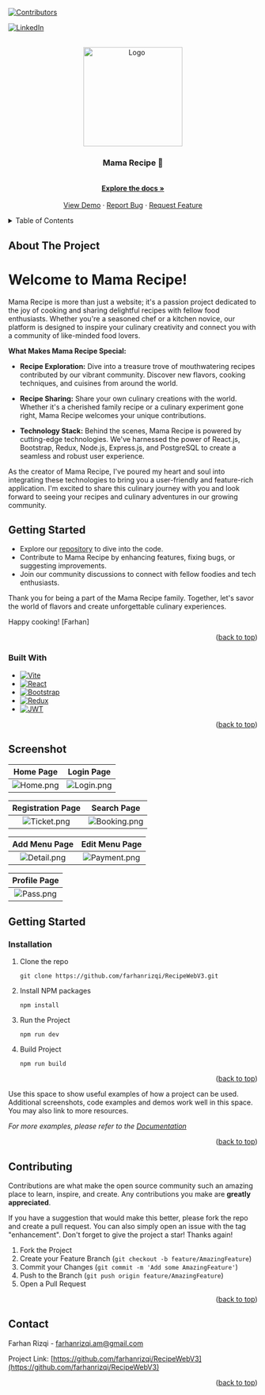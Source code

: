 <!-- Improved compatibility of back to top link: See: https://github.com/othneildrew/Best-README-Template/pull/73 -->

<a name="readme-top"></a>

[![Contributors][contributors-shield]][contributors-url]

<!-- [![Forks][forks-shield]][forks-url] -->

<!-- [![Stargazers][stars-shield]][stars-url] -->

<!-- [![Issues][issues-shield]][issues-url] -->

<!-- [![MIT License][license-shield]][license-url] -->

[![LinkedIn][linkedin-shield]][linkedin-url]

<!-- PROJECT LOGO -->
<br />
<div align="center">
  <a href="https://github.com/farhanrizqi/Ankasa">
    <img src="https://res.cloudinary.com/ddrecezrk/image/upload/v1696753518/recipe/readme/logoMamaRecipe_pfwq27.png" alt="Logo" width="200" height="200">
  </a>

  <h3 align="center">Mama Recipe 🍕</h3>

  <p align="center">
    <br />
    <a href="https://github.com/farhanrizqi/Ankasa"><strong>Explore the docs »</strong></a>
    <br />
    <br />
    <a href="">View Demo</a>
    ·
    <a href="mailto:farhanrizqi.am@gmail.com">Report Bug</a>
    ·
    <a href="mailto:farhanrizqi.am@gmail.com">Request Feature</a>
  </p>
</div>

<!-- TABLE OF CONTENTS -->
<details>
  <summary>Table of Contents</summary>
  <ol>
    <li>
      <a href="#about-the-project">About The Project</a>
      <ul>
        <li><a href="#built-with">Built With</a></li>
      </ul>
    </li>
    <li>
      <a href="#getting-started">Getting Started</a>
      <ul>
        <!-- <li><a href="#prerequisites">Prerequisites</a></li> -->
        <li><a href="#installation">Installation</a></li>
      </ul>
    </li>
    <!-- <li><a href="#usage">Usage</a></li> -->
    <!-- <li><a href="#roadmap">Roadmap</a></li> -->
    <li><a href="#contributing">Contributing</a></li>
    <!-- <li><a href="#license">License</a></li> -->
    <li><a href="#contact">Contact</a></li>
    <!-- <li><a href="#acknowledgments">Acknowledgments</a></li> -->
  </ol>
</details>

<!-- ABOUT THE PROJECT -->

## About The Project

# Welcome to Mama Recipe!

Mama Recipe is more than just a website; it's a passion project dedicated to the joy of cooking and sharing delightful recipes with fellow food enthusiasts. Whether you're a seasoned chef or a kitchen novice, our platform is designed to inspire your culinary creativity and connect you with a community of like-minded food lovers.

**What Makes Mama Recipe Special:**

- **Recipe Exploration:** Dive into a treasure trove of mouthwatering recipes contributed by our vibrant community. Discover new flavors, cooking techniques, and cuisines from around the world.

- **Recipe Sharing:** Share your own culinary creations with the world. Whether it's a cherished family recipe or a culinary experiment gone right, Mama Recipe welcomes your unique contributions.

- **Technology Stack:** Behind the scenes, Mama Recipe is powered by cutting-edge technologies. We've harnessed the power of React.js, Bootstrap, Redux, Node.js, Express.js, and PostgreSQL to create a seamless and robust user experience.

As the creator of Mama Recipe, I've poured my heart and soul into integrating these technologies to bring you a user-friendly and feature-rich application. I'm excited to share this culinary journey with you and look forward to seeing your recipes and culinary adventures in our growing community.

## Getting Started

- Explore our [repository](https://github.com/farhanrizqi/RecipeWebV3) to dive into the code.
- Contribute to Mama Recipe by enhancing features, fixing bugs, or suggesting improvements.
- Join our community discussions to connect with fellow foodies and tech enthusiasts.

Thank you for being a part of the Mama Recipe family. Together, let's savor the world of flavors and create unforgettable culinary experiences.

Happy cooking!
[Farhan]

<p align="right">(<a href="#readme-top">back to top</a>)</p>

### Built With

- [![Vite][Vite.js]][Vite-url]
- [![React][React.js]][React-url]
- [![Bootstrap][Bootstrap.com]][Bootstrap-url]
- [![Redux][React-Redux]][Redux-url]
- [![JWT][Jwt]][Jwt-url]

<p align="right">(<a href="#readme-top">back to top</a>)</p>

<!-- Screenshots -->

## Screenshot

| Home Page            | Login Page             |
| -------------------- | ---------------------- |
| ![Home.png][ss-home] | ![Login.png][ss-login] |

|    Registration Page    |        Search Page        |
| :---------------------: | :-----------------------: |
| ![Ticket.png][ss-regis] | ![Booking.png][ss-search] |

|     Add Menu Page     |     Edit Menu Page      |
| :-------------------: | :---------------------: |
| ![Detail.png][ss-add] | ![Payment.png][ss-edit] |

|      Profile Page       |
| :---------------------: |
| ![Pass.png][ss-profile] |

<!-- GETTING STARTED -->

## Getting Started

### Installation

1. Clone the repo

   ```
   git clone https://github.com/farhanrizqi/RecipeWebV3.git
   ```

2. Install NPM packages
   ```
   npm install
   ```
3. Run the Project

   ```
   npm run dev
   ```

4. Build Project

   ```
   npm run build
   ```

<p align="right">(<a href="#readme-top">back to top</a>)</p>

<!-- USAGE EXAMPLES -->

<!-- ## Usage -->

Use this space to show useful examples of how a project can be used. Additional screenshots, code examples and demos work well in this space. You may also link to more resources.

_For more examples, please refer to the [Documentation](https://example.com)_

<p align="right">(<a href="#readme-top">back to top</a>)</p>

<!-- ROADMAP -->

<!-- ## Roadmap

- [x] Add Changelog
- [x] Add back to top links
- [ ] Add Additional Templates w/ Examples
- [ ] Add "components" document to easily copy & paste sections of the readme
- [ ] Multi-language Support
  - [ ] Chinese
  - [ ] Spanish

See the [open issues](https://github.com/othneildrew/Best-README-Template/issues) for a full list of proposed features (and known issues).

<p align="right">(<a href="#readme-top">back to top</a>)</p> -->

<!-- CONTRIBUTING -->

## Contributing

Contributions are what make the open source community such an amazing place to learn, inspire, and create. Any contributions you make are **greatly appreciated**.

If you have a suggestion that would make this better, please fork the repo and create a pull request. You can also simply open an issue with the tag "enhancement".
Don't forget to give the project a star! Thanks again!

1. Fork the Project
2. Create your Feature Branch (`git checkout -b feature/AmazingFeature`)
3. Commit your Changes (`git commit -m 'Add some AmazingFeature'`)
4. Push to the Branch (`git push origin feature/AmazingFeature`)
5. Open a Pull Request

<p align="right">(<a href="#readme-top">back to top</a>)</p>

<!-- LICENSE -->

<!-- ## License

Distributed under the MIT License. See `LICENSE.txt` for more information.

<p align="right">(<a href="#readme-top">back to top</a>)</p> -->

<!-- CONTACT -->

## Contact

Farhan Rizqi - [farhanrizqi.am@gmail.com](mailto:farhanrizqi.am@gmail.com)

Project Link: [https://github.com/farhanrizqi/RecipeWebV3](https://github.com/farhanrizqi/RecipeWebV3)

<p align="right">(<a href="#readme-top">back to top</a>)</p>

<!-- ACKNOWLEDGMENTS -->

<!-- ## Acknowledgments -->

<!-- Use this space to list resources you find helpful and would like to give credit to. I've included a few of my favorites to kick things off!

- [Choose an Open Source License](https://choosealicense.com)
- [GitHub Emoji Cheat Sheet](https://www.webpagefx.com/tools/emoji-cheat-sheet)
- [Malven's Flexbox Cheatsheet](https://flexbox.malven.co/)
- [Malven's Grid Cheatsheet](https://grid.malven.co/)
- [Img Shields](https://shields.io)
- [GitHub Pages](https://pages.github.com)
- [Font Awesome](https://fontawesome.com)
- [React Icons](https://react-icons.github.io/react-icons/search)

<p align="right">(<a href="#readme-top">back to top</a>)</p> -->

<!-- MARKDOWN LINKS & IMAGES -->
<!-- https://www.markdownguide.org/basic-syntax/#reference-style-links -->

[contributors-shield]: https://img.shields.io/github/contributors/othneildrew/Best-README-Template.svg?style=for-the-badge
[contributors-url]: https://github.com/eanp
[forks-shield]: https://img.shields.io/github/forks/othneildrew/Best-README-Template.svg?style=for-the-badge
[forks-url]: https://github.com/othneildrew/Best-README-Template/network/members
[stars-shield]: https://img.shields.io/github/stars/othneildrew/Best-README-Template.svg?style=for-the-badge
[stars-url]: https://github.com/othneildrew/Best-README-Template/stargazers
[issues-shield]: https://img.shields.io/github/issues/othneildrew/Best-README-Template.svg?style=for-the-badge
[issues-url]: https://github.com/othneildrew/Best-README-Template/issues
[license-shield]: https://img.shields.io/github/license/othneildrew/Best-README-Template.svg?style=for-the-badge
[license-url]: https://github.com/othneildrew/Best-README-Template/blob/master/LICENSE.txt
[linkedin-shield]: https://img.shields.io/badge/LinkedIn-0077B5?style=for-the-badge&logo=linkedin&logoColor=white
[linkedin-url]: https://www.linkedin.com/in/frzq/

<!-- images section -->

[ss-home]: https://res.cloudinary.com/ddrecezrk/image/upload/v1699621266/recipe/readme/home_ocknc0.png
[ss-home]: https://res.cloudinary.com/ddrecezrk/image/upload/v1699621266/recipe/readme/home_ocknc0.png
[ss-login]: https://res.cloudinary.com/ddrecezrk/image/upload/v1699621264/recipe/readme/login_cvqfig.png
[ss-regis]: https://res.cloudinary.com/ddrecezrk/image/upload/v1699621266/recipe/readme/Register_qk1jot.png
[ss-profile]: https://res.cloudinary.com/ddrecezrk/image/upload/v1699621265/recipe/readme/profile_ltirir.png
[ss-search]: https://res.cloudinary.com/ddrecezrk/image/upload/v1699621266/recipe/readme/search_nxjkyy.png
[ss-add]: https://res.cloudinary.com/ddrecezrk/image/upload/v1699621263/recipe/readme/add_tbvtxb.png
[ss-edit]: https://res.cloudinary.com/ddrecezrk/image/upload/v1699621645/recipe/readme/edit_ewvcka.png

<!-- built section -->

[Vite.js]: https://img.shields.io/badge/vite-%23646CFF.svg?style=for-the-badge&logo=vite&logoColor=white
[Vite-url]: https://vitejs.dev/guide/
[React.js]: https://img.shields.io/badge/React-20232A?style=for-the-badge&logo=react&logoColor=61DAFB
[React-url]: https://reactjs.org/
[Bootstrap.com]: https://img.shields.io/badge/Bootstrap-563D7C?style=for-the-badge&logo=bootstrap&logoColor=white
[Bootstrap-url]: https://react-bootstrap.netlify.app/docs/getting-started/introduction
[TailwindCSS]: https://img.shields.io/badge/Tailwind_CSS-38B2AC?style=for-the-badge&logo=tailwind-css&logoColor=white
[Tailwind-url]: https://tailwindcss.com
[Axios]: https://img.shields.io/npm/v/axios
[Axios-url]: https://axios-http.com/docs/intro
[SweetAlert]: https://img.shields.io/npm/v/sweetalert2
[Sweet-url]: https://sweetalert2.github.io/
[React-Redux]: https://img.shields.io/badge/redux-%23593d88.svg?style=for-the-badge&logo=redux&logoColor=white
[Redux-url]: https://redux-toolkit.js.org/
[Jwt]: https://img.shields.io/badge/JWT-black?style=for-the-badge&logo=JSON%20web%20tokens
[Jwt-url]: https://jwt.io/introduction
